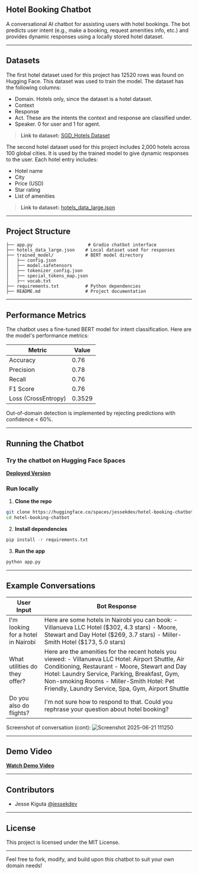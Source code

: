 ## Hotel Booking Chatbot

A conversational AI chatbot for assisting users with hotel bookings. The bot predicts user intent (e.g., make a booking, request amenities info, etc.) and provides dynamic responses using a locally stored hotel dataset.

---

## Datasets

The first hotel dataset used for this project has 12520 rows was found on Hugging Face. This dataset was used to train the model. The dataset has the following columns:

* Domain. Hotels only, since the dataset is a hotel dataset.
* Context
* Response
* Act. These are the intents the context and response are classified under.
* Speaker. 0 for user and 1 for agent.

> **Link to dataset:** [SGD_Hotels Dataset](https://huggingface.co/datasets/vidhikatkoria/SGD_Hotels)

The second hotel dataset used for this project includes 2,000 hotels across 100 global cities. It is used by the trained model to give dynamic responses to the user. Each hotel entry includes:

* Hotel name
* City
* Price (USD)
* Star rating
* List of amenities

> **Link to dataset:** [hotels\_data\_large.json](https://huggingface.co/spaces/jessekdev/hotel-booking-chatbot/blob/main/hotels_data_large.json)


---

##  Project Structure

```
├── app.py                     # Gradio chatbot interface
├── hotels_data_large.json    # Local dataset used for responses
├── trained_model/            # BERT model directory
│   ├── config.json
│   ├── model.safetensors
│   ├── tokenizer_config.json
│   ├── special_tokens_map.json
│   ├── vocab.txt
├── requirements.txt          # Python dependencies
├── README.md                 # Project documentation
```

---

##  Performance Metrics

The chatbot uses a fine-tuned BERT model for intent classification. Here are the model's performance metrics:

| Metric              | Value |
| ------------------- | ----- |
| Accuracy            | 0.76  |
| Precision           | 0.78  |
| Recall              | 0.76  |
| F1 Score            | 0.76  |
| Loss (CrossEntropy) | 0.3529|

Out-of-domain detection is implemented by rejecting predictions with confidence < 60%.

---

## Running the Chatbot

### Try the chatbot on Hugging Face Spaces

**[Deployed Version](https://huggingface.co/spaces/jessekdev/hotel-booking-chatbot)**

### Run locally

1. **Clone the repo**

```bash
git clone https://huggingface.co/spaces/jessekdev/hotel-booking-chatbot
cd hotel-booking-chatbot
```

2. **Install dependencies**

```bash
pip install -r requirements.txt
```

3. **Run the app**

```bash
python app.py
```

---

## Example Conversations

| User Input                         | Bot Response                                                                                                                                                                                                                                                                                              |
| ---------------------------------- | --------------------------------------------------------------------------------------------------------------------------------------------------------------------------------------------------------------------------------------------------------------------------------------------------------- |
| I'm looking for a hotel in Nairobi | Here are some hotels in Nairobi you can book: - Villanueva LLC Hotel (\$302, 4.3 stars) - Moore, Stewart and Day Hotel (\$269, 3.7 stars) - Miller-Smith Hotel (\$173, 5.0 stars)                                                                                                                                        |
| What utilities do they offer?      | Here are the amenities for the recent hotels you viewed: - Villanueva LLC Hotel: Airport Shuttle, Air Conditioning, Restaurant - Moore, Stewart and Day Hotel: Laundry Service, Parking, Breakfast, Gym, Non-smoking Rooms - Miller-Smith Hotel: Pet Friendly, Laundry Service, Spa, Gym, Airport Shuttle |
| Do you also do flights?            | I'm not sure how to respond to that. Could you rephrase your question about hotel booking?                                            


Screenshot of conversation (cont):
![Screenshot 2025-06-21 111250](https://github.com/user-attachments/assets/ab7e829e-c205-45d1-90c8-74ab4d967f47)

---

## Demo Video

**[Watch Demo Video](https://drive.google.com/file/d/1NytcbmW88cxc9Lc93OZz_KjpRqqkzwx1/view?usp=drive_link)**

---

## Contributors

* Jesse Kiguta [@jessekdev](https://huggingface.co/jessekdev)

---

## License

This project is licensed under the MIT License.

---

Feel free to fork, modify, and build upon this chatbot to suit your own domain needs!
